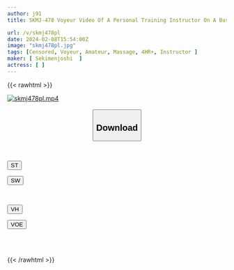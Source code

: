 ```yaml
---
author: j91
title: SKMJ-478 Voyeur Video Of A Personal Training Instructor On A Business Trip. Negotiating Sex And Creampie With A Trained Tight Man.

url: /v/skmj478pl
date: 2024-02-08T15:54:00Z
image: "skmj478pl.jpg"
tags: [Censored, Voyeur, Amateur, Massage, 4HR+, Instructor	]
maker: [ Sekimenjoshi  ]
actress: [ ]
---
```



{{< rawhtml >}}

<div class="video" data-videoid="jPxRBJM8Oat2Wp">
    <a href="javascript:;">
        <img src="/v/skmj478pl/skmj478pl.jpg" width="WIDTH" height="HEIGHT" alt="skmj478pl.mp4" loading="lazy">
    </a>
</div>

<script type="text/javascript" src="https://j91.asia/asset/on-demand-st.js"></script>

<br>
  <link rel="stylesheet" href="https://j91.asia/asset/bs5.css">
  
  <center>
  <button class="btn btn-primary" type="button" data-bs-toggle="collapse" data-bs-target=".multi-collapse" aria-expanded="false" aria-controls="multiCollapseExample1 multiCollapseExample2"><h2>Download</h2></button></center>
</p>
<div class="row">
  <div class="col">
    <div class="collapse multi-collapse" id="multiCollapseExample1">
      <div class="card card-body">
	      	      <br>
<div class="buttons">  
<p><a href="https://streamtape.to/v/jPxRBJM8Oat2Wp" target="_blank"><button class="btn-hover color-3"><i class="fa fa-download"></i> ST</button></a></p>
<p><a href="https://cdnwish.com/wfu7hd55xj3s" target="_blank"><button class="btn-hover color-2"><i class="fa fa-download"></i> SW</button></a></p></div>
    </div>
  </div>
</div>
  <div class="col">
    <div class="collapse multi-collapse" id="multiCollapseExample2">
      <div class="card card-body">
	      <br>
<div class="buttons">
<p><a href="https://vidhidepro.com/f/s6sp6yaugwq4" target="_blank"><button class="btn-hover color-9"><i class="fa fa-download"></i> VH</button></a></p>
<p><a href="https://voe.sx/kbgpzwmnfvwd"><button class="btn-hover color-8"><i class="fa fa-download"></i> VOE</button></a></p></div>
<br><br>
      </div>
    </div>
  </div>
</div>

{{< /rawhtml >}}